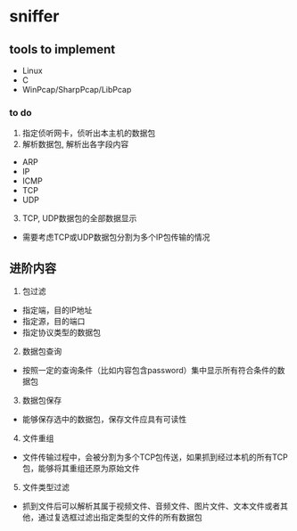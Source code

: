 # sniffer
## tools to implement
- Linux
- C
- WinPcap/SharpPcap/LibPcap

### to do
1. 指定侦听网卡，侦听出本主机的数据包
2. 解析数据包, 解析出各字段内容
- ARP
- IP
- ICMP
- TCP
- UDP

3. TCP, UDP数据包的全部数据显示
- 需要考虑TCP或UDP数据包分割为多个IP包传输的情况

## 进阶内容
1. 包过滤
- 指定端，目的IP地址
- 指定源，目的端口
- 指定协议类型的数据包

2. 数据包查询
- 按照一定的查询条件（比如内容包含password）集中显示所有符合条件的数据包

3. 数据包保存
- 能够保存选中的数据包，保存文件应具有可读性

4. 文件重组
- 文件传输过程中，会被分割为多个TCP包传送，如果抓到经过本机的所有TCP包，能够将其重组还原为原始文件

5. 文件类型过滤
- 抓到文件后可以解析其属于视频文件、音频文件、图片文件、文本文件或者其他，通过复选框过滤出指定类型的文件的所有数据包
